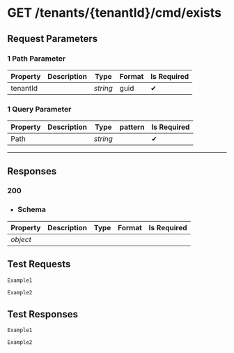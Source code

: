 # **GET**   /tenants/{tenantId}/cmd/exists


## __Request Parameters__

### 1 Path Parameter
   | Property       | Description | Type     | Format | Is Required |
|----------------|-------------|----------|--------|-------------|
| tenantId            |         | _string_ | guid   | ✔           |

### 1 Query Parameter

 | Property       | Description | Type     | pattern | Is Required |
|----------------|-------------|----------|--------|-------------|
| Path             |          | _string_ |    | ✔           |

  ___
## __Responses__

### __200__


  - ### Schema


| Property | Description | Type | Format | Is Required |
|----------|-------------|------|--------|-------------|
| _object_       |           |      |        |            |

## __Test Requests__


```cURL tab= 
Example1
```

```C# tab=
Example2
```

## __Test Responses__

```cURL tab= 
Example1
```

```C# tab=
Example2
```
